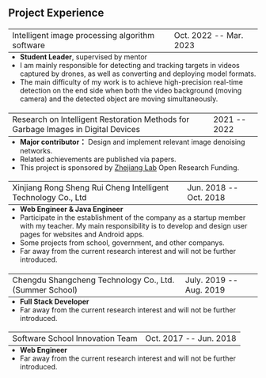 ## Project Experience

<h4>
  <table style="float:left;width:100%;margin:0 0 0"><tr>
    <td>Intelligent image processing algorithm software</td>
    <td style="float:right">Oct. 2022 -- Mar. 2023</td>
  </tr></table>
</h4> 

<ul style="margin:0 0 0;">
  <li> <strong>Student Leader</strong>, supervised by mentor </li>
  <li>I am mainly responsible for detecting and tracking targets in videos captured by drones, as well as converting and deploying model formats.</li>
  <li>The main difficulty of my work is to achieve high-precision real-time detection on the end side when both the video background (moving camera) and the detected object are moving simultaneously. </li>
</ul>

<h4>
  <table style="float:left;width:100%;margin:0 0 0"><tr>
    <td>Research on Intelligent Restoration Methods for Garbage Images in Digital Devices</td>
    <td style="float:right">2021 -- 2022</td>
  </tr></table>
</h4> 

<ul style="margin:0 0 0;">
  <li> <strong>Major contributor：</strong> Design and implement relevant image denoising networks. </li>
  <li>Related achievements are published via papers. </li>
  <li>This project is sponsored by <a href="https://en.zhejianglab.com/">Zhejiang Lab</a> Open Research Funding. </li>
</ul>


<h4>
  <table style="float:left;width:100%;margin:0 0 0"><tr>
    <td>Xinjiang Rong Sheng Rui Cheng Intelligent Technology Co., Ltd</td>
    <td style="float:right">Jun. 2018 -- Oct. 2018</td>
  </tr></table>
</h4> 

<ul style="margin:0 0 0;">
  <li> <strong>Web Engineer & Java Engineer</strong> </li>
  <li>Participate in the establishment of the company as a startup member with my teacher. My main responsibility is to develop and design user pages for websites and Android apps.  </li>
  <li>Some projects from school, government, and other companys. </li>
  <li>Far away from the current research interest and will not be further introduced.</li>
</ul>

<h4>
  <table style="float:left;width:100%;margin:0 0 0"><tr>
    <td>Chengdu Shangcheng Technology Co., Ltd. (Summer School)</td>
    <td style="float:right">July. 2019 -- Aug. 2019</td>
  </tr></table>
</h4> 

<ul style="margin:0 0 0;">
  <li> <strong>Full Stack Developer</strong> </li>
  <li>Far away from the current research interest and will not be further introduced.</li>
</ul>

<h4>
  <table style="float:left;width:100%;margin:0 0 0"><tr>
    <td>Software School Innovation Team</td>
    <td style="float:right">Oct. 2017 -- Jun. 2018</td>
  </tr></table>
</h4> 

<ul style="margin:0 0 0;">
  <li> <strong>Web Engineer</strong> </li>
  <li>Far away from the current research interest and will not be further introduced.</li>
</ul>

